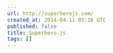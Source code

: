 ```yaml
---
url: http://superherojs.com/
created_at: 2014-04-11 03:16 UTC
published: false
title: Superhero.js
tags: []
---
```



